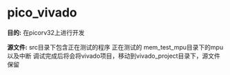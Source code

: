# pico_vivado

**目的:** 在picorv32上进行开发

**源文件:**
	src目录下包含正在测试的程序
	正在测试的 mem_test_mpu目录下的mpu以及中断
	调试完成后将会将vivado项目，移动到vivado_project目录下，源文件保留
